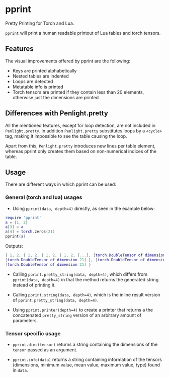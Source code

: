 # pprint

Pretty Printing for Torch and Lua.

`pprint` will print a human readable printout of Lua tables and torch tensors.

## Features

The visual improvements offered by pprint are the following:

* Keys are printed alphabetically
* Nested tables are indented
* Loops are detected
* Metatable info is printed
* Torch tensors are printed if they contain less than 20 elements, 
otherwise just the dimensions are printed

## Differences with Penlight.pretty

All the mentioned features, except for loop detection, 
are not included in `Penlight.pretty`. In addition `Penlight.pretty`
substitutes loops by a `<cycle>` tag, making it impossible to see
the table causing the loop.

Apart from this, `Penlight.pretty` introduces new lines per table element,
whereas pprint only creates them based on non-numerical indices of the table.

## Usage

There are different ways in which pprint can be used:

### General (torch and lua) usages 

* Using `pprint(data, depth=4)` directly, as seen in the example below:

```lua
require 'pprint'
a = {1, 2}
a[3] = a
a[4] = torch.zeros(21)
pprint(a)
```

Outputs:

```lua
{ 1, 2, { 1, 2, { 1, 2, { 1, 2, {...}, [torch.DoubleTensor of dimension 21] },
[torch.DoubleTensor of dimension 21] }, [torch.DoubleTensor of dimension 21] },
[torch.DoubleTensor of dimension 21] }
```

* Calling `pprint.pretty_string(data, depth=4)`, which differs from
`pprint(data, depth=4)` in that the method returns the generated string instead
of printing it. 

* Calling `pprint.string(data, depth=4)`, which is the inline result
version of `pprint.pretty_string(data, depth=4)`.

* Using `pprint.printer(depth=4)` to create a printer that returns a the
concatenated `pretty_string` version of an arbitrary amount of parameters.

### Tensor specific usage

* `pprint.dims(tensor)` returns a string containing the dimensions of the
`tensor` passed as an argument.

* `pprint.info(data)` returns a string containing information of the tensors
(dimensions, minimum value, mean value, maximum value, type) found in `data`.
